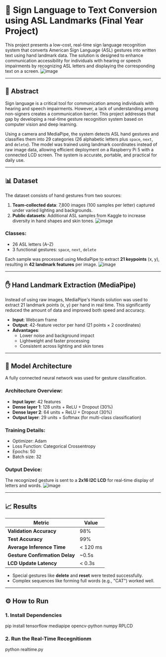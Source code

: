 # 🤟 Sign Language to Text Conversion using ASL Landmarks (Final Year Project)

This project presents a low-cost, real-time sign language recognition system that converts American Sign Language (ASL) gestures into written text using hand landmark data. The solution is designed to enhance communication accessibility for individuals with hearing or speech impairments by recognizing ASL letters and displaying the corresponding text on a screen.
![image](https://github.com/user-attachments/assets/bc1f4601-0002-41c1-880e-693efcc8032b)


---

## 📄 Abstract

Sign language is a critical tool for communication among individuals with hearing and speech impairments. However, a lack of understanding among non-signers creates a communication barrier. This project addresses that gap by developing a real-time gesture recognition system based on computer vision and deep learning.

Using a camera and MediaPipe, the system detects ASL hand gestures and classifies them into 29 categories (26 alphabetic letters plus `space`, `next`, and `delete`). The model was trained using landmark coordinates instead of raw image data, allowing efficient deployment on a Raspberry Pi 5 with a connected LCD screen. The system is accurate, portable, and practical for daily use.

---

## 📊 Dataset

The dataset consists of hand gestures from two sources:

1. **Team-collected data**: 7,800 images (100 samples per letter) captured under varied lighting and backgrounds.
2. **Public datasets**: Additional ASL samples from Kaggle to increase diversity in hand shapes and skin tones.
![image](https://github.com/user-attachments/assets/1766d1b8-acb4-4270-823c-cf277dc9f4ad)


### Classes:  
- 26 ASL letters (A–Z)  
- 3 functional gestures: `space`, `next`, `delete`  

Each sample was processed using MediaPipe to extract **21 keypoints** (x, y), resulting in **42 landmark features** per image.
![image](https://github.com/user-attachments/assets/cef8de87-757f-4992-a405-742c9b70eb4e)


---

## ✋ Hand Landmark Extraction (MediaPipe)

Instead of using raw images, MediaPipe's Hands solution was used to extract 21 landmark points (x, y) per hand in real time. This significantly reduced the amount of data and improved both speed and accuracy.

- **Input**: Webcam frame
- **Output**: 42-feature vector per hand (21 points × 2 coordinates)
- **Advantages**:
  - Lower noise and background impact
  - Lightweight and faster processing
  - Consistent across lighting and skin tones

---

## 🧠 Model Architecture

A fully connected neural network was used for gesture classification.

### Architecture Overview:
- **Input layer**: 42 features
- **Dense layer 1**: 128 units + ReLU + Dropout (30%)
- **Dense layer 2**: 64 units + ReLU + Dropout (30%)
- **Output layer**: 29 units + Softmax (for multi-class classification)

### Training Details:
- Optimizer: Adam  
- Loss Function: Categorical Crossentropy  
- Epochs: 50  
- Batch size: 32  

### Output Device:
The recognized gesture is sent to a **2x16 I2C LCD** for real-time display of letters and words.
![image](https://github.com/user-attachments/assets/fd5ebf8b-d645-4c2a-be2a-be0684a18862)


---

## 📈 Results

| Metric                   | Value         |
|--------------------------|---------------|
| **Validation Accuracy**  | 98%           |
| **Test Accuracy**        | 99%           |
| **Average Inference Time** | < 120 ms   |
| **Gesture Confirmation Delay** | ~0.5s |
| **LCD Update Latency**   | < 0.3s        |

- Special gestures like **delete** and **reset** were tested successfully.
- Complex sequences like forming full words (e.g., "CAT") worked well.

---

## ⚙️ How to Run

### 1. Install Dependencies

pip install tensorflow mediapipe opencv-python numpy RPLCD

### 2. Run the Real-Time Recegnitionm

python realtime.py

